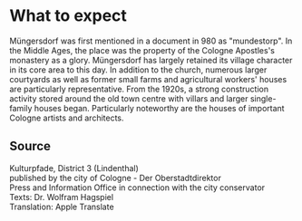# What to expect

Müngersdorf was first mentioned in a document in 980 as "mundestorp". In the Middle Ages, the place was the property of the Cologne Apostles's monastery as a glory. Müngersdorf has largely retained its village character in its core area to this day. In addition to the church, numerous larger courtyards as well as former small farms and agricultural workers' houses are particularly representative. From the 1920s, a strong construction activity stored around the old town centre with villars and larger single-family houses began. Particularly noteworthy are the houses of important Cologne artists and architects.

## Source

Kulturpfade, District 3 (Lindenthal)  
published by the city of Cologne - Der Oberstadtdirektor  
Press and Information Office in connection with the city conservator  
Texts: Dr. Wolfram Hagspiel   
Translation: Apple Translate